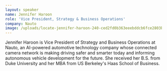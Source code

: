 ```yaml
---
layout: speaker
name: Jennifer Haroon
role: 'Vice President, Strategy & Business Operations'
company: Nauto
image: /uploads/locate-jennifer-haroon-240-ced2fd0b363eeebddcb6fce2803b1167.jpg
---
```


Jennifer Haroon is Vice President of Strategy and Business Operations at Nauto, an AI-&shy;powered automotive technology company whose connected camera network is making driving safer and smarter today and informing autonomous vehicle development for the future. She received her B.S. from Duke University and her MBA from US Berkeley's Haas School of Business.